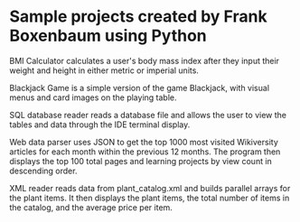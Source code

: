 # Sample projects created by Frank Boxenbaum using Python

BMI Calculator calculates a user's body mass index after they input their weight and height in either metric or imperial units.

Blackjack Game is a simple version of the game Blackjack, with visual menus and card images on the playing table.

SQL database reader reads a database file and allows the user to view the tables and data through the IDE terminal display.

Web data parser uses JSON to get the top 1000 most visited Wikiversity articles for each month within the previous 12 months. 
The program then displays the top 100 total pages and learning projects by view count in descending order.

XML reader reads data from plant_catalog.xml and builds parallel arrays for the plant items. It then displays the plant items, the total number of items in the catalog, and the average price per item.
